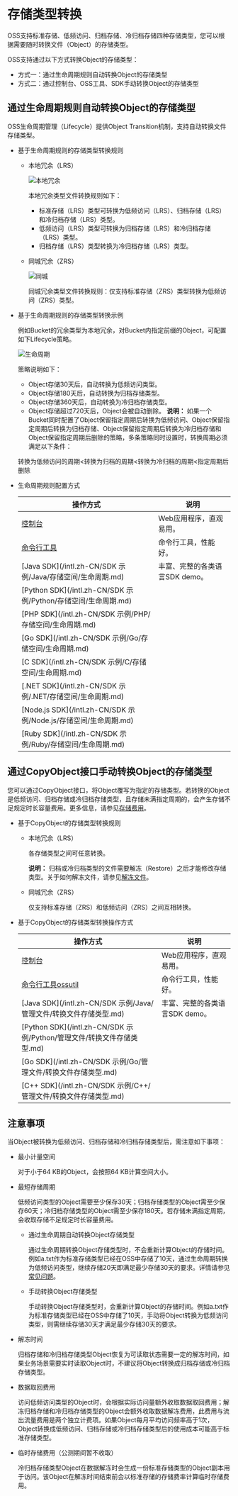 # 存储类型转换

OSS支持标准存储、低频访问、归档存储、冷归档存储四种存储类型，您可以根据需要随时转换文件（Object）的存储类型。

OSS支持通过以下方式转换Object的存储类型：

-   方式一：通过生命周期规则自动转换Object的存储类型
-   方式二：通过控制台、OSS工具、SDK手动转换Object的存储类型

## 通过生命周期规则自动转换Object的存储类型

OSS生命周期管理（Lifecycle）提供Object Transition机制，支持自动转换文件存储类型。

-   基于生命周期规则的存储类型转换规则
    -   本地冗余（LRS）

        ![本地冗余](https://static-aliyun-doc.oss-accelerate.aliyuncs.com/assets/img/zh-CN/8381984061/p179966.png)

        本地冗余类型文件转换规则如下：

        -   标准存储（LRS）类型可转换为低频访问（LRS）、归档存储（LRS）和冷归档存储（LRS）类型。
        -   低频访问（LRS）类型可转换为归档存储（LRS）和冷归档存储（LRS）类型。
        -   归档存储（LRS）类型转换为冷归档存储（LRS）类型。
    -   同城冗余（ZRS）

        ![同城](https://static-aliyun-doc.oss-accelerate.aliyuncs.com/assets/img/zh-CN/4181564061/p179968.png)

        同城冗余类型文件转换规则：仅支持标准存储（ZRS）类型转换为低频访问（ZRS）类型。

-   基于生命周期规则的存储类型转换示例

    例如Bucket的冗余类型为本地冗余，对Bucket内指定前缀的Object，可配置如下Lifecycle策略。

    ![生命周期](https://static-aliyun-doc.oss-accelerate.aliyuncs.com/assets/img/zh-CN/6247559951/p132749.png)

    策略说明如下：

    -   Object存储30天后，自动转换为低频访问类型。
    -   Object存储180天后，自动转换为归档存储类型。
    -   Object存储360天后，自动转换为冷归档存储类型。
    -   Object存储超过720天后，Object会被自动删除。
    **说明：** 如果一个Bucket同时配置了Object保留指定周期后转换为低频访问、Object保留指定周期后转换为归档存储、Object保留指定周期后转换为冷归档存储和Object保留指定周期后删除的策略，多条策略同时设置时，转换周期必须满足以下条件：

    转换为低频访问的周期<转换为归档的周期<转换为冷归档的周期<指定周期后删除

-   生命周期规则配置方式

    |操作方式|说明|
    |----|--|
    |[控制台](/intl.zh-CN/控制台用户指南/存储空间管理/基础设置/设置生命周期规则.md)|Web应用程序，直观易用。|
    |[命令行工具](/intl.zh-CN/常用工具/命令行工具ossutil/常用命令/lifecycle.md)|命令行工具，性能好。|
    |[Java SDK](/intl.zh-CN/SDK 示例/Java/存储空间/生命周期.md)|丰富、完整的各类语言SDK demo。|
    |[Python SDK](/intl.zh-CN/SDK 示例/Python/存储空间/生命周期.md)|
    |[PHP SDK](/intl.zh-CN/SDK 示例/PHP/存储空间/生命周期.md)|
    |[Go SDK](/intl.zh-CN/SDK 示例/Go/存储空间/生命周期.md)|
    |[C SDK](/intl.zh-CN/SDK 示例/C/存储空间/生命周期.md)|
    |[.NET SDK](/intl.zh-CN/SDK 示例/.NET/存储空间/生命周期.md)|
    |[Node.js SDK](/intl.zh-CN/SDK 示例/Node.js/存储空间/生命周期.md)|
    |[Ruby SDK](/intl.zh-CN/SDK 示例/Ruby/存储空间/生命周期.md)|


## 通过CopyObject接口手动转换Object的存储类型

您可以通过CopyObject接口，将Object覆写为指定的存储类型。若转换的Object是低频访问、归档存储或冷归档存储类型，且存储未满指定周期的，会产生存储不足规定时长容量费用。更多信息，请参见[存储费用](/intl.zh-CN/计量计费/计量项和计费项/存储费用.md)。

-   基于CopyObject的存储类型转换规则
    -   本地冗余（LRS）

        各存储类型之间可任意转换。

        **说明：** 归档或冷归档类型的文件需要解冻（Restore）之后才能修改存储类型。关于如何解冻文件，请参见[解冻文件](/intl.zh-CN/开发指南/对象/文件（Object）/管理文件/解冻文件.md)。

    -   同城冗余（ZRS）

        仅支持标准存储（ZRS）和低频访问（ZRS）之间互相转换。

-   基于CopyObject的存储类型转换操作方式

    |操作方式|说明|
    |----|--|
    |[控制台](/intl.zh-CN/控制台用户指南/上传、下载和管理文件/修改文件存储类型.md)|Web应用程序，直观易用。|
    |[命令行工具ossutil](/intl.zh-CN/常用工具/命令行工具ossutil/常用命令/set-meta.md)|命令行工具，性能好。|
    |[Java SDK](/intl.zh-CN/SDK 示例/Java/管理文件/转换文件存储类型.md)|丰富、完整的各类语言SDK demo。|
    |[Python SDK](/intl.zh-CN/SDK 示例/Python/管理文件/转换文件存储类型.md)|
    |[Go SDK](/intl.zh-CN/SDK 示例/Go/管理文件/转换文件存储类型.md)|
    |[C++ SDK](/intl.zh-CN/SDK 示例/C++/管理文件/转换文件存储类型.md)|


## 注意事项

当Object被转换为低频访问、归档存储和冷归档存储类型后，需注意如下事项：

-   最小计量空间

    对于小于64 KB的Object，会按照64 KB计算空间大小。

-   最短存储周期

    低频访问类型的Object需要至少保存30天；归档存储类型的Object需至少保存60天；冷归档存储类型的Object需至少保存180天。若存储未满指定周期，会收取存储不足规定时长容量费用。

    -   通过生命周期自动转换Object存储类型

        通过生命周期转换Object存储类型时，不会重新计算Object的存储时间。例如a.txt作为标准存储类型已经在OSS中存储了10天，通过生命周期转换为低频访问类型，继续存储20天即满足最少存储30天的要求。详情请参见[常见问题](/intl.zh-CN/开发指南/对象/文件（Object）/文件生命周期/生命周期规则介绍.md)。

    -   手动转换Object存储类型

        手动转换Object存储类型时，会重新计算Object的存储时间。例如a.txt作为标准存储类型已经在OSS中存储了10天，手动将Object转换为低频访问类型，则需继续存储30天才满足最少存储30天的要求。

-   解冻时间

    归档存储和冷归档存储类型Object恢复为可读取状态需要一定的解冻时间，如果业务场景需要实时读取Object时，不建议将Object转换成归档存储或冷归档存储类型。

-   数据取回费用

    访问低频访问类型的Object时，会根据实际访问量额外收取数据取回费用；解冻归档存储和冷归档存储类型的Object会额外收取数据解冻费用，此费用与流出流量费用是两个独立计费项。如果Object每月平均访问频率高于1次，Object转换成低频访问、归档存储或冷归档存储类型后的使用成本可能高于标准存储类型。

-   临时存储费用（公测期间暂不收取）

    冷归档存储类型Object在数据解冻时会生成一份标准存储类型的Object副本用于访问。该Object在解冻时间结束前会以标准存储的存储费率计算临时存储费用。


